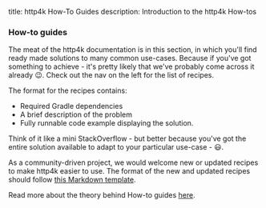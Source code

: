 title: http4k How-To Guides
description: Introduction to the http4k How-tos

### How-to guides

The meat of the http4k documentation is in this section, in which you'll find ready made solutions to many common use-cases. Because if you've got something to achieve - it's pretty likely that we've probably come across it already 😉. Check out the nav on the left for the list of recipes.

The format for the recipes contains:

- Required Gradle dependencies
- A brief description of the problem
- Fully runnable code example displaying the solution.

Think of it like a mini StackOverflow - but better because you've got the entire solution available to adapt to your particular use-case - 😃.

As a community-driven project, we would welcome new or updated recipes to make http4k easier to use. The format of the new and updated recipes should follow [this Markdown template](https://github.com/http4k/http4k/blob/master/.github/RECIPE_TEMPLATE.md).

Read more about the theory behind How-to guides [here](https://diataxis.fr/how-to-guides/).
